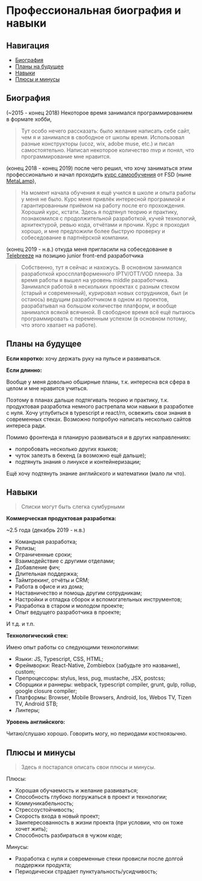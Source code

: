 # Профессиональная биография и навыки

## Навигация

* [Биография](#биография)
* [Планы на будущее](#планы-на-будущее)
* [Навыки](#навыки)
* [Плюсы и минусы](#плюсы-и-минусы)

## Биография

(~2015 - конец 2018) Некоторое время занимался программированием в формате хобби,

> Тут особо нечего рассказать: было желание написать себе сайт, чем я и занимался в свободное от школы время.
> Использовал разные конструкторы (ucoz, wix, adobe muse, etc.) и писал самостоятельно. Написал некоторое количество mvp и понял, что программирование мне нравится.

(конец 2018 - конец 2019) после чего решил, что хочу заниматься этим профессионально и начал проходить [курс самообучения](https://coda.io/@metalamp/education/front-end-2) от FSD (ныне [MetaLamp](https://www.metalamp.ru)),

> На момент начала обучения я ещё учился в школе и опыта работы у меня не было.
> Курс меня привлёк интересной программой и гарантированным приёмом на работу после его прохождения.
> Хороший курс, кстати. Здесь я подтянул теорию и практику, познакомился с продолжительной разработкой, кучей технологий, архитектурой, ревью кода, отчётами и прочим.
> Курс я проходил хорошо, и мне предложили более быструю проверку и собеседование в партнёрской компании.

(конец 2019 - н.в.) откуда меня пригласили на собеседование в [Telebreeze](https://telebreeze.com) на позицию junior front-end разработчика

> Собственно, тут я сейчас и нахожусь.
> В основном занимался разработкой кроссплатформенного IPTV/OTT/VOD плеера.
> За время работы я вышел на уровень middle разработчика. Занимался работой в нескольких проектах с разным стеком (старый и современный),
> курировал новых сотрудников, был (и остаюсь) ведущим разработчиком в одном из проектов, разрабатывал на большом количестве платформ, и вообще занимался всякой всячиной.
> В свободное время всё ещё пытаюсь программировать с переменным успехом (в основном потому, что этого хватает на работе).

## Планы на будущее

**Если коротко:** хочу держать руку на пульсе и развиваться.

**Если длинно:**

Вообще у меня довольно обширные планы, т.к. интересна вся сфера в целом и мне нравится учиться.

Поэтому в планах дальше подтягивать теорию и практику, т.к. продуктовая разработка немного растрепала мои навыки в разработке с нуля.
Хочу углубиться в typescript и react/rn, освежить свои знания в современных стеках. Возможно попробую написать несколько сайтов интереса ради.

Помимо фронтенда я планирую развиваться и в других направлениях:

* попробовать несколько других языков;
* чуток залезть в бекенд (а возможно ещё дальше);
* подтянуть знания о линуксе и контейнеризации;

Ещё хочу подтянуть знание английского и математики (мало ли что).

## Навыки

> Списки могут быть слегка сумбурными

**Коммерческая продуктовая разработка:**

~2.5 года (декабрь 2019 - н.в.)

* Командная разработка;
* Релизы;
* Ограниченные сроки;
* Взаимодействие с другими отделами;
* Добавление фич;
* Длительная поддержка;
* Таймтрекинг, отчёты и CRM;
* Работа в офисе и из дома;
* Наставничество и помощь другим сотрудникам;
* Настройки и отладка сборок и вспомогательных инструментов;
* Разработка в старом и молодом проекте;
* Опыт ведущего разработчика в проекте;

И т.д. и т.п.

**Технологический стек:**

Имею опыт работы со следующими технологиями:

* Языки: JS, Typescript, CSS, HTML;
* Фреймворки: React-Native, Zombiebox (забудьте это название), custom;
* Препроцессоры: stylus, less, pug, mustache, JSX, postcss;
* Сборщики и раннеры: webpack, typescript compiler, grunt, gulp, rollup, google closure compiler;
* Платформы: Browser, Mobile Browsers, Android, Ios, Webos TV, Tizen TV, Android STB;
* Линтеры;

**Уровень английского:**

Читаю/слушаю хорошо. Говорить могу, но периодами костноязычно.

## Плюсы и минусы

> Здесь я постарался описать свои плюсы и минусы.

Плюсы:

* Хорошая обучаемость и желание развиваться;
* Способность глубоко погружаться в проект и технологии;
* Коммуникабельность;
* Стрессоустойчивость;
* Скорость входа в новый проект;
* Заинтересованность в жизни проекта (при условии, что он тоже хочет жить);
* Способность разбираться в чужом коде;

Минусы:

* Разработка с нуля и современные стеки провисли после долгой поддержки продукта;
* Периодически страдает пунктуальность/усидчивость;
